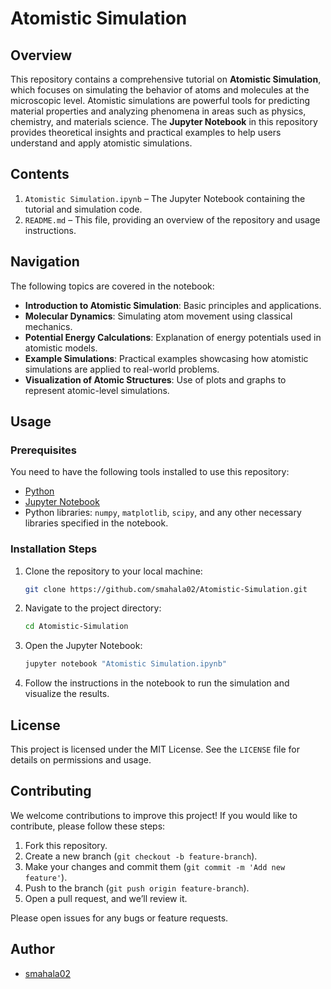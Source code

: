 # Atomistic Simulation

## Overview
This repository contains a comprehensive tutorial on **Atomistic Simulation**, which focuses on simulating the behavior of atoms and molecules at the microscopic level. Atomistic simulations are powerful tools for predicting material properties and analyzing phenomena in areas such as physics, chemistry, and materials science. The **Jupyter Notebook** in this repository provides theoretical insights and practical examples to help users understand and apply atomistic simulations.

## Contents
1. `Atomistic Simulation.ipynb` – The Jupyter Notebook containing the tutorial and simulation code.
2. `README.md` – This file, providing an overview of the repository and usage instructions.

## Navigation
The following topics are covered in the notebook:
- **Introduction to Atomistic Simulation**: Basic principles and applications.
- **Molecular Dynamics**: Simulating atom movement using classical mechanics.
- **Potential Energy Calculations**: Explanation of energy potentials used in atomistic models.
- **Example Simulations**: Practical examples showcasing how atomistic simulations are applied to real-world problems.
- **Visualization of Atomic Structures**: Use of plots and graphs to represent atomic-level simulations.

## Usage

### Prerequisites
You need to have the following tools installed to use this repository:
- [Python](https://www.python.org/downloads/)
- [Jupyter Notebook](https://jupyter.org/install)
- Python libraries: `numpy`, `matplotlib`, `scipy`, and any other necessary libraries specified in the notebook.

### Installation Steps

1. Clone the repository to your local machine:
   ```bash
   git clone https://github.com/smahala02/Atomistic-Simulation.git
   ```

2. Navigate to the project directory:
   ```bash
   cd Atomistic-Simulation
   ```

3. Open the Jupyter Notebook:
   ```bash
   jupyter notebook "Atomistic Simulation.ipynb"
   ```

4. Follow the instructions in the notebook to run the simulation and visualize the results.

## License
This project is licensed under the MIT License. See the `LICENSE` file for details on permissions and usage.

## Contributing
We welcome contributions to improve this project! If you would like to contribute, please follow these steps:

1. Fork this repository.
2. Create a new branch (`git checkout -b feature-branch`).
3. Make your changes and commit them (`git commit -m 'Add new feature'`).
4. Push to the branch (`git push origin feature-branch`).
5. Open a pull request, and we’ll review it.

Please open issues for any bugs or feature requests.

## Author
- [smahala02](https://github.com/smahala02)

